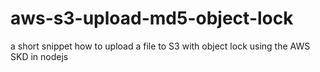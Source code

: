 # aws-s3-upload-md5-object-lock
a short snippet how to upload a file to S3 with object lock using the AWS SKD in nodejs
